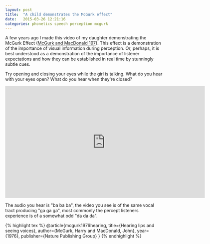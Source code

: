 ```yaml
---
layout: post
title:  "A child demonstrates the McGurk effect"
date:   2015-03-26 12:21:16
categories: phonetics speech perception mcgurk
---
```


A few years ago I made this video of my daughter demonstrating the
McGurk Effect ([McGurk and MacDonald 197](http://www.nature.com/nature/journal/v264/n5588/abs/264746a0.html)).
This effect is a demonstration of the importance of visual information
during perception.  Or, perhaps, it is best understood as a
demonstration of the importance of listener expectations and how
they can be established in real time by stunningly subtle cues.

Try opening and closing your eyes while the girl is talking.  What
do you hear with your eyes open?  What do you hear when they're
closed?

<iframe width="640" height="360" src="https://www.youtube-nocookie.com/embed/dLYhgUX5CRs?rel=0" frameborder="0" allowfullscreen></iframe>

The audio you hear is "ba ba ba", the video you see is of the same
vocal tract producing "ga ga ga", most commonly the percept listeners
experience is of a somewhat odd "da da da".

{% highlight tex %}
@article{mcgurk1976hearing,
  title={Hearing lips and seeing voices},
  author={McGurk, Harry and MacDonald, John},
  year={1976},
  publisher={Nature Publishing Group}
}
{% endhighlight %}
